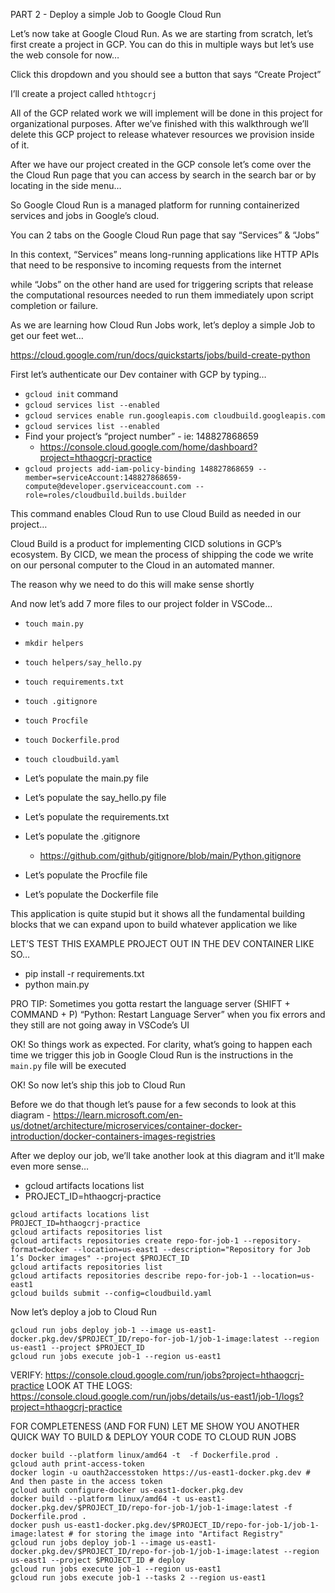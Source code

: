 PART 2 - Deploy a simple Job to Google Cloud Run

Let’s now take at Google Cloud Run. As we are starting from scratch, let’s first create a project in GCP. You can do this in multiple ways but let’s use the web console for now…

Click this dropdown and you should see a button that says “Create Project”

I’ll create a project called `hthtogcrj`

All of the GCP related work we will implement will be done in this project for organizational purposes. After we’ve finished with this walkthrough we’ll delete this GCP project to release whatever resources we provision inside of it.

After we have our project created in the GCP console let’s come over the the Cloud Run page that you can access by search in the search bar or by locating in the side menu…

So Google Cloud Run is a managed platform for running containerized services and jobs in Google’s cloud.

You can 2 tabs on the Google Cloud Run page that say “Services” & “Jobs”

In this context, “Services” means long-running applications like HTTP APIs that need to be responsive to incoming requests from the internet

while “Jobs” on the other hand are used for triggering scripts that release the computational resources needed to run them immediately upon script completion or failure.

As we are learning how Cloud Run Jobs work, let’s deploy a simple Job to get our feet wet…

https://cloud.google.com/run/docs/quickstarts/jobs/build-create-python

First let’s authenticate our Dev container with GCP by typing…

- `gcloud init` command
- `gcloud services list --enabled`
- `gcloud services enable run.googleapis.com cloudbuild.googleapis.com`
- `gcloud services list --enabled`
- Find your project’s “project number” - ie: 148827868659
    - https://console.cloud.google.com/home/dashboard?project=hthaogcrj-practice
- `gcloud projects add-iam-policy-binding 148827868659 --member=serviceAccount:148827868659-compute@developer.gserviceaccount.com --role=roles/cloudbuild.builds.builder`

This command enables Cloud Run to use Cloud Build as needed in our project…

Cloud Build is a product for implementing CICD solutions in GCP’s ecosystem. By CICD, we mean the process of shipping the code we write on our personal computer to the Cloud in an automated manner.

The reason why we need to do this will make sense shortly

And now let’s add 7 more files to our project folder in VSCode…

- `touch main.py`
- `mkdir helpers`
- `touch helpers/say_hello.py`
- `touch requirements.txt`
- `touch .gitignore`
- `touch Procfile`
- `touch Dockerfile.prod`
- `touch cloudbuild.yaml`

- Let’s populate the main.py file
- Let’s populate the say_hello.py file
- Let’s populate the requirements.txt
- Let’s populate the .gitignore
    - https://github.com/github/gitignore/blob/main/Python.gitignore
- Let’s populate the Procfile file
- Let’s populate the Dockerfile file

This application is quite stupid but it shows all the fundamental building blocks that we can expand upon to build whatever application we like

LET’S TEST THIS EXAMPLE PROJECT OUT IN THE DEV CONTAINER LIKE SO…

- pip install -r requirements.txt
- python main.py

PRO TIP: Sometimes you gotta restart the language server (SHIFT + COMMAND + P) “Python: Restart Language Server” when you fix errors and they still are not going away in VSCode’s UI

OK! So things work as expected. For clarity, what’s going to happen each time we trigger this job in Google Cloud Run is the instructions in the `main.py` file will be executed

OK! So now let’s ship this job to Cloud Run

Before we do that though let’s pause for a few seconds to look at this diagram - https://learn.microsoft.com/en-us/dotnet/architecture/microservices/container-docker-introduction/docker-containers-images-registries

After we deploy our job, we’ll take another look at this diagram and it’ll make even more sense…

- gcloud artifacts locations list
- PROJECT_ID=hthaogcrj-practice


```
gcloud artifacts locations list
PROJECT_ID=hthaogcrj-practice
gcloud artifacts repositories list
gcloud artifacts repositories create repo-for-job-1 --repository-format=docker --location=us-east1 --description="Repository for Job 1’s Docker images" --project $PROJECT_ID
gcloud artifacts repositories list
gcloud artifacts repositories describe repo-for-job-1 --location=us-east1
gcloud builds submit --config=cloudbuild.yaml
```

Now let’s deploy a job to Cloud Run

```
gcloud run jobs deploy job-1 --image us-east1-docker.pkg.dev/$PROJECT_ID/repo-for-job-1/job-1-image:latest --region us-east1 --project $PROJECT_ID
gcloud run jobs execute job-1 --region us-east1
```

VERIFY: https://console.cloud.google.com/run/jobs?project=hthaogcrj-practice
LOOK AT THE LOGS: https://console.cloud.google.com/run/jobs/details/us-east1/job-1/logs?project=hthaogcrj-practice

FOR COMPLETENESS (AND FOR FUN) LET ME SHOW YOU ANOTHER QUICK WAY TO BUILD & DEPLOY YOUR CODE TO CLOUD RUN JOBS

```
docker build --platform linux/amd64 -t  -f Dockerfile.prod .
gcloud auth print-access-token
docker login -u oauth2accesstoken https://us-east1-docker.pkg.dev # And then paste in the access token
gcloud auth configure-docker us-east1-docker.pkg.dev
docker build --platform linux/amd64 -t us-east1-docker.pkg.dev/$PROJECT_ID/repo-for-job-1/job-1-image:latest -f Dockerfile.prod .
docker push us-east1-docker.pkg.dev/$PROJECT_ID/repo-for-job-1/job-1-image:latest # for storing the image into "Artifact Registry"
gcloud run jobs deploy job-1 --image us-east1-docker.pkg.dev/$PROJECT_ID/repo-for-job-1/job-1-image:latest --region us-east1 --project $PROJECT_ID # deploy 
gcloud run jobs execute job-1 --region us-east1
gcloud run jobs execute job-1 --tasks 2 --region us-east1
```